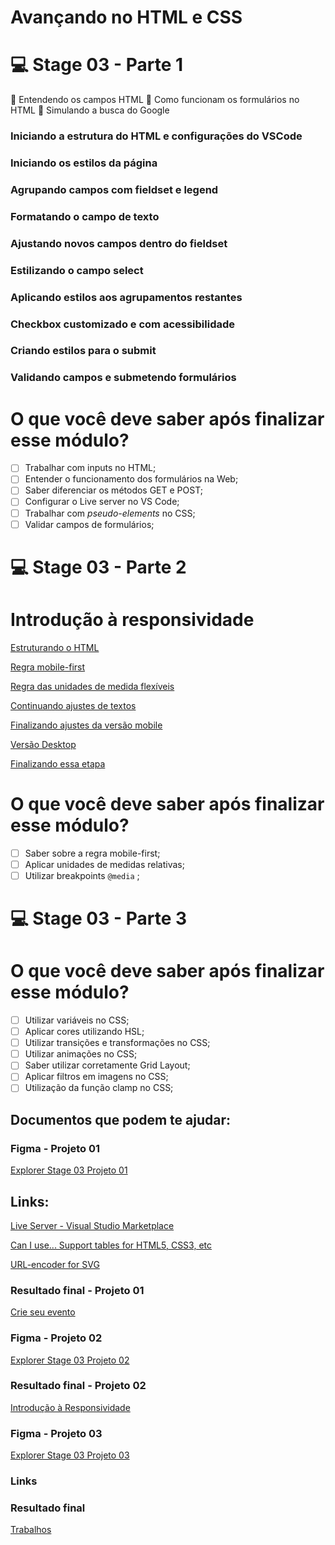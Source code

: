 # Avançando no HTML e CSS

# 💻 Stage 03 - Parte 1

🚀 Entendendo os campos HTML
🚀 Como funcionam os formulários no HTML
🚀 Simulando a busca do Google

### Iniciando a estrutura do HTML e configurações do VSCode

### Iniciando os estilos da página

### Agrupando campos com fieldset e legend

### Formatando o campo de texto

### Ajustando novos campos dentro do fieldset

### Estilizando o campo select

### Aplicando estilos aos agrupamentos restantes

### Checkbox customizado e com acessibilidade

### Criando estilos para o submit

### Validando campos e submetendo formulários

# O que você deve saber após finalizar esse módulo?

- [ ] Trabalhar com inputs no HTML;
- [ ] Entender o funcionamento dos formulários na Web;
- [ ] Saber diferenciar os métodos GET e POST;
- [ ] Configurar o Live server no VS Code;
- [ ] Trabalhar com _pseudo-elements_ no CSS;
- [ ] Validar campos de formulários;

# 💻 Stage 03 - Parte 2

# Introdução à responsividade

[Estruturando o HTML](https://www.notion.so/Estruturando-o-HTML-cfa538e5a80d4e9090157f3a308815f3)

[Regra mobile-first](https://www.notion.so/Regra-mobile-first-f858f7bf898849e7a1650507f7b4ace3)

[Regra das unidades de medida flexíveis](https://www.notion.so/Regra-das-unidades-de-medida-flex-veis-b878bb4f1cef49cead01059041b4ebb5)

[Continuando ajustes de textos](https://www.notion.so/Continuando-ajustes-de-textos-0acc380c05ec4e2c925edc0b0d0a74bc)

[Finalizando ajustes da versão mobile](https://www.notion.so/Finalizando-ajustes-da-vers-o-mobile-dd2e16990e3a4300b8d175dbebcaa07b)

[Versão Desktop](https://www.notion.so/Vers-o-Desktop-317c1d02a9a442b1aac5a694f7f3d71e)

[Finalizando essa etapa](https://www.notion.so/Finalizando-essa-etapa-902c3a46b1b142eabe650350bf99ed75)

# O que você deve saber após finalizar esse módulo?

- [ ] Saber sobre a regra mobile-first;
- [ ] Aplicar unidades de medidas relativas;
- [ ] Utilizar breakpoints `@media` ;

# 💻 Stage 03 - Parte 3

# O que você deve saber após finalizar esse módulo?

- [ ] Utilizar variáveis no CSS;
- [ ] Aplicar cores utilizando HSL;
- [ ] Utilizar transições e transformações no CSS;
- [ ] Utilizar animações no CSS;
- [ ] Saber utilizar corretamente Grid Layout;
- [ ] Aplicar filtros em imagens no CSS;
- [ ] Utilização da função clamp no CSS;

## Documentos que podem te ajudar:

### Figma - Projeto 01

[Explorer Stage 03 Projeto 01](https://www.figma.com/file/sgcJKpGAeVqh7rf2pwsOd9/Explorer-Stage-03-Projeto-01/duplicate)

## Links:

[Live Server - Visual Studio Marketplace](https://marketplace.visualstudio.com/items?itemName=ritwickdey.LiveServer)

[Can I use... Support tables for HTML5, CSS3, etc](https://caniuse.com/)

[URL-encoder for SVG](https://yoksel.github.io/url-encoder/)

### Resultado final - Projeto 01

[Crie seu evento](https://explorer-stage03-p01.vercel.app/)

### Figma - Projeto 02

[Explorer Stage 03 Projeto 02](https://www.figma.com/file/DDFFO0Wh6wpOa0LdwNuR0y/Explorer-Stage-03-Projeto-02/duplicate)

### Resultado final - Projeto 02

[Introdução à Responsividade](https://explorer-stage03-p02.vercel.app/)

### Figma - Projeto 03

[Explorer Stage 03 Projeto 03](https://www.figma.com/file/sKWePDyLi3TtGphphy6tYk/Explorer-Stage-03-Projeto-03/duplicate)

### Links

[](https://images.unsplash.com/photo-1526738549149-8e07eca6c147?ixlib=rb-1.2.1&ixid=MnwxMjA3fDB8MHxzZWFyY2h8NXx8ZWxlY3Ryb25pY3N8ZW58MHx8MHx8&auto=format&fit=crop&w=800&q=60)

[](https://images.unsplash.com/photo-1550009158-9ebf69173e03?ixlib=rb-1.2.1&ixid=MnwxMjA3fDB8MHxzZWFyY2h8N3x8ZWxlY3Ryb25pY3N8ZW58MHx8MHx8&auto=format&fit=crop&w=800&q=60)

[](https://images.unsplash.com/photo-1498049794561-7780e7231661?ixlib=rb-1.2.1&ixid=MnwxMjA3fDB8MHxzZWFyY2h8M3x8ZWxlY3Ryb25pY3N8ZW58MHx8MHx8&auto=format&fit=crop&w=800&q=60)

[](https://images.unsplash.com/photo-1588508065123-287b28e013da?ixlib=rb-1.2.1&ixid=MnwxMjA3fDB8MHxzZWFyY2h8OHx8ZWxlY3Ryb25pY3N8ZW58MHx8MHx8&auto=format&fit=crop&w=800&q=60)

### Resultado final

[Trabalhos](https://explorer-stage03-p03.vercel.app/)
